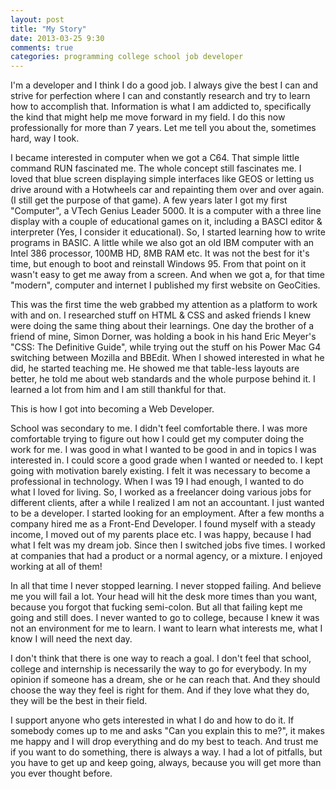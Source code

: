 ```yaml
---
layout: post
title: "My Story"
date: 2013-03-25 9:30
comments: true
categories: programming college school job developer
---
```


I'm a developer and I think I do a good job. I always give the best I can and strive for perfection where I can and constantly research and try to learn how to accomplish that. Information is what I am addicted to, specifically the kind that might help me move forward in my field. I do this now professionally for more than 7 years. Let me tell you about the, sometimes hard, way I took.

I became interested in computer when we got a C64. That simple little command RUN fascinated me. The whole concept still fascinates me. I loved that blue screen displaying simple interfaces like GEOS or letting us drive around with a Hotwheels car and repainting them over and over again. (I still get the purpose of that game). A few years later I got my first "Computer", a VTech Genius Leader 5000. It is a computer with a three line display with a couple of educational games on it, including a BASCI editor & interpreter (Yes, I consider it educational). So, I started learning how to write programs in BASIC. A little while we also got an old IBM computer with an Intel 386 processor, 100MB HD, 8MB RAM etc. It was not the best for it's time, but enough to boot and reinstall Windows 95. From that point on it wasn't easy to get me away from a screen. And when we got a, for that time "modern", computer and internet I published my first website on GeoCities.

This was the first time the web grabbed my attention as a platform to work with and on. I researched stuff on HTML & CSS and asked friends I knew were doing the same thing about their learnings. One day the brother of a friend of mine, Simon Dorner, was holding a book in his hand Eric Meyer's "CSS: The Definitive Guide", while trying out the stuff on his Power Mac G4 switching between Mozilla and BBEdit. When I showed interested in what he did, he started teaching me. He showed me that table-less layouts are better, he told me about web standards and the whole purpose behind it. I learned a lot from him and I am still thankful for that.

This is how I got into becoming a Web Developer.

School was secondary to me. I didn't feel comfortable there. I was more comfortable trying to figure out how I could get my computer doing the work for me. I was good in what I wanted to be good in and in topics I was interested in. I could score a good grade when I wanted or needed to. I kept going with motivation barely existing. I felt it was necessary to become a professional in technology. When I was 19 I had enough, I wanted to do what I loved for living. So, I worked as a freelancer doing various jobs for different clients, after a while I realized I am not an accountant. I just wanted to be a developer. I started looking for an employment. After a few months a company hired me as a Front-End Developer. I found myself with a steady income, I moved out of my parents place etc. I was happy, because I had what I felt was my dream job. Since then I switched jobs five times. I worked at companies that had a product or a normal agency, or a mixture. I enjoyed working at all of them!

In all that time I never stopped learning. I never stopped failing. And believe me you will fail a lot. Your head will hit the desk more times than you want, because you forgot that fucking semi-colon. But all that failing kept me going and still does. I never wanted to go to college, because I knew it was not an environment for me to learn. I want to learn what interests me, what I know I will need the next day.

I don't think that there is one way to reach a goal. I don't feel that school, college and internship is necessarily the way to go for everybody. In my opinion if someone has a dream, she or he can reach that. And they should choose the way they feel is right for them. And if they love what they do, they will be the best in their field.

I support anyone who gets interested in what I do and how to do it. If somebody comes up to me and asks "Can you explain this to me?", it makes me happy and I will drop everything and do my best to teach. And trust me if you want to do something, there is always a way. I had a lot of pitfalls, but you have to get up and keep going, always, because you will get more than you ever thought before.